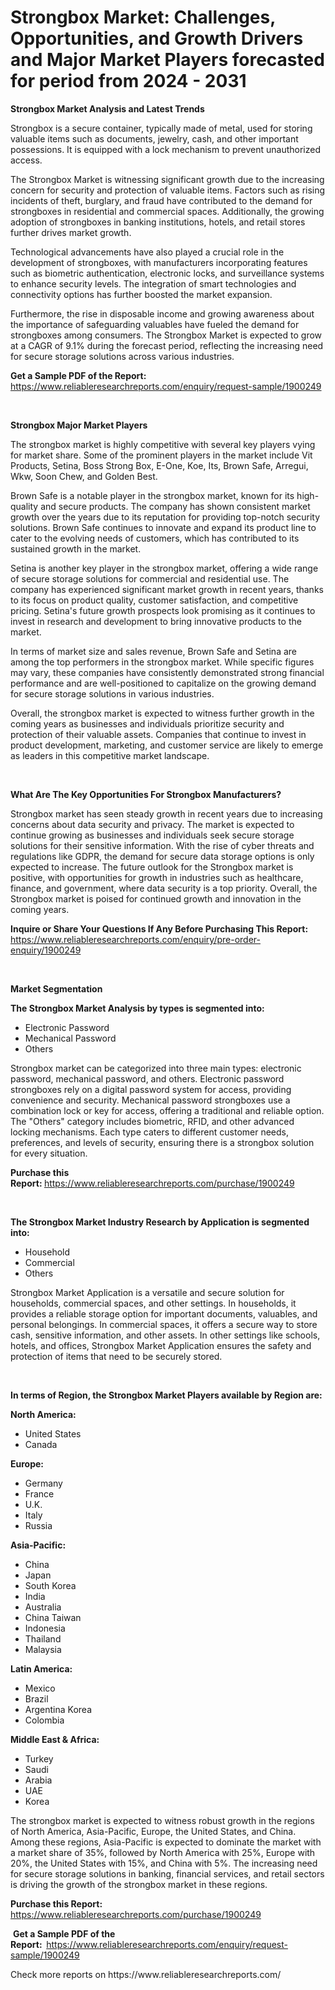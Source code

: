 <p><h1>Strongbox Market: Challenges, Opportunities, and Growth Drivers and Major Market Players forecasted for period from 2024 - 2031</h1></p><p><strong>Strongbox Market Analysis and Latest Trends</strong></p>
<p><p>Strongbox is a secure container, typically made of metal, used for storing valuable items such as documents, jewelry, cash, and other important possessions. It is equipped with a lock mechanism to prevent unauthorized access.</p><p>The Strongbox Market is witnessing significant growth due to the increasing concern for security and protection of valuable items. Factors such as rising incidents of theft, burglary, and fraud have contributed to the demand for strongboxes in residential and commercial spaces. Additionally, the growing adoption of strongboxes in banking institutions, hotels, and retail stores further drives market growth.</p><p>Technological advancements have also played a crucial role in the development of strongboxes, with manufacturers incorporating features such as biometric authentication, electronic locks, and surveillance systems to enhance security levels. The integration of smart technologies and connectivity options has further boosted the market expansion.</p><p>Furthermore, the rise in disposable income and growing awareness about the importance of safeguarding valuables have fueled the demand for strongboxes among consumers. The Strongbox Market is expected to grow at a CAGR of 9.1% during the forecast period, reflecting the increasing need for secure storage solutions across various industries.</p></p>
<p><strong>Get a Sample PDF of the Report:&nbsp;</strong> <a href="https://www.reliableresearchreports.com/enquiry/request-sample/1900249">https://www.reliableresearchreports.com/enquiry/request-sample/1900249</a></p>
<p>&nbsp;</p>
<p><strong>Strongbox Major Market Players</strong></p>
<p><p>The strongbox market is highly competitive with several key players vying for market share. Some of the prominent players in the market include Vit Products, Setina, Boss Strong Box, E-One, Koe, Its, Brown Safe, Arregui, Wkw, Soon Chew, and Golden Best.</p><p>Brown Safe is a notable player in the strongbox market, known for its high-quality and secure products. The company has shown consistent market growth over the years due to its reputation for providing top-notch security solutions. Brown Safe continues to innovate and expand its product line to cater to the evolving needs of customers, which has contributed to its sustained growth in the market.</p><p>Setina is another key player in the strongbox market, offering a wide range of secure storage solutions for commercial and residential use. The company has experienced significant market growth in recent years, thanks to its focus on product quality, customer satisfaction, and competitive pricing. Setina's future growth prospects look promising as it continues to invest in research and development to bring innovative products to the market.</p><p>In terms of market size and sales revenue, Brown Safe and Setina are among the top performers in the strongbox market. While specific figures may vary, these companies have consistently demonstrated strong financial performance and are well-positioned to capitalize on the growing demand for secure storage solutions in various industries.</p><p>Overall, the strongbox market is expected to witness further growth in the coming years as businesses and individuals prioritize security and protection of their valuable assets. Companies that continue to invest in product development, marketing, and customer service are likely to emerge as leaders in this competitive market landscape.</p></p>
<p>&nbsp;</p>
<p><strong>What Are The Key Opportunities For Strongbox Manufacturers?</strong></p>
<p><p>Strongbox market has seen steady growth in recent years due to increasing concerns about data security and privacy. The market is expected to continue growing as businesses and individuals seek secure storage solutions for their sensitive information. With the rise of cyber threats and regulations like GDPR, the demand for secure data storage options is only expected to increase. The future outlook for the Strongbox market is positive, with opportunities for growth in industries such as healthcare, finance, and government, where data security is a top priority. Overall, the Strongbox market is poised for continued growth and innovation in the coming years.</p></p>
<p><strong>Inquire or Share Your Questions If Any Before Purchasing This Report:</strong> <a href="https://www.reliableresearchreports.com/enquiry/pre-order-enquiry/1900249">https://www.reliableresearchreports.com/enquiry/pre-order-enquiry/1900249</a></p>
<p>&nbsp;</p>
<p><strong>Market Segmentation</strong></p>
<p><strong>The Strongbox Market Analysis by types is segmented into:</strong></p>
<p><ul><li>Electronic Password</li><li>Mechanical Password</li><li>Others</li></ul></p>
<p><p>Strongbox market can be categorized into three main types: electronic password, mechanical password, and others. Electronic password strongboxes rely on a digital password system for access, providing convenience and security. Mechanical password strongboxes use a combination lock or key for access, offering a traditional and reliable option. The "Others" category includes biometric, RFID, and other advanced locking mechanisms. Each type caters to different customer needs, preferences, and levels of security, ensuring there is a strongbox solution for every situation.</p></p>
<p><strong>Purchase this Report:&nbsp;</strong><a href="https://www.reliableresearchreports.com/purchase/1900249">https://www.reliableresearchreports.com/purchase/1900249</a></p>
<p>&nbsp;</p>
<p><strong>The Strongbox Market Industry Research by Application is segmented into:</strong></p>
<p><ul><li>Household</li><li>Commercial</li><li>Others</li></ul></p>
<p><p>Strongbox Market Application is a versatile and secure solution for households, commercial spaces, and other settings. In households, it provides a reliable storage option for important documents, valuables, and personal belongings. In commercial spaces, it offers a secure way to store cash, sensitive information, and other assets. In other settings like schools, hotels, and offices, Strongbox Market Application ensures the safety and protection of items that need to be securely stored.</p></p>
<p>&nbsp;</p>
<p><strong>In terms of Region, the Strongbox Market Players available by Region are:</strong></p>
<p>
    <p> <strong> North America: </strong>
        <ul>
            <li>United States</li>
            <li>Canada</li>
        </ul>
        </p> 
    <p> <strong> Europe: </strong>
        <ul>
            <li>Germany</li>
            <li>France</li>
            <li>U.K.</li>
            <li>Italy</li>
            <li>Russia</li>
        </ul>
        </p> 
    <p> <strong> Asia-Pacific: </strong>
        <ul>
            <li>China</li>
            <li>Japan</li>
            <li>South Korea</li>
            <li>India</li>
            <li>Australia</li>
            <li>China Taiwan</li>
            <li>Indonesia</li>
            <li>Thailand</li>
            <li>Malaysia</li>
        </ul>
        </p> 
    <p> <strong> Latin America: </strong>
        <ul>
            <li>Mexico</li>
            <li>Brazil</li>
            <li>Argentina Korea</li>
            <li>Colombia</li>
        </ul>
        </p> 
    <p> <strong> Middle East & Africa: </strong>
        <ul>
            <li>Turkey</li>
            <li>Saudi</li>
            <li>Arabia</li>
            <li>UAE</li>
            <li>Korea</li>
        </ul>
    </p>
    </p>
<p><p>The strongbox market is expected to witness robust growth in the regions of North America, Asia-Pacific, Europe, the United States, and China. Among these regions, Asia-Pacific is expected to dominate the market with a market share of 35%, followed by North America with 25%, Europe with 20%, the United States with 15%, and China with 5%. The increasing need for secure storage solutions in banking, financial services, and retail sectors is driving the growth of the strongbox market in these regions.</p></p>
<p><strong>Purchase this Report: </strong><a href="https://www.reliableresearchreports.com/purchase/1900249">https://www.reliableresearchreports.com/purchase/1900249</a></p>
<p>&nbsp;<strong>Get a Sample PDF of the Report:&nbsp;&nbsp;</strong><a href="https://www.reliableresearchreports.com/enquiry/request-sample/1900249">https://www.reliableresearchreports.com/enquiry/request-sample/1900249</a></p>
<p><strong></strong></p>
<p>Check more reports on https://www.reliableresearchreports.com/</p>
